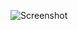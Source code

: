 ![Screenshot](https://raw.githubusercontent.com/Cryakl/Ultimate-RAT-Collection/refs/heads/main/Bozok/Bozok%201.0/Screenshot.png)
